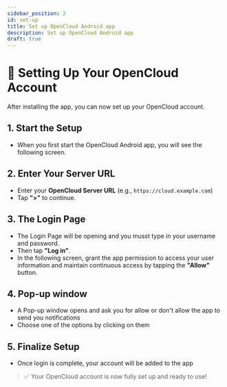```yaml
---
sidebar_position: 2
id: set-up
title: Set up OpenCloud Android app
description: Set up OpenCloud Android app
draft: true
---
```



# 🔐 Setting Up Your OpenCloud Account

After installing the app, you can now set up your OpenCloud account.

## 1. Start the Setup

- When you first start the OpenCloud Android app, you will see the following screen.

<!-- <img src={require(".././img/set-up/start-setup.png").default} alt="start setup" height="400"/>
<img src={require(".././img/set-up/add-additional-account.png").default} alt="add additional account" height="400"/> -->

## 2. Enter Your Server URL

- Enter your **OpenCloud Server URL** (e.g., `https://cloud.example.com`)
- Tap **">"** to continue.

<!-- <img src={require(".././img/set-up/enter-server-url.png").default} alt="enter server URL" height="400"/> -->

## 3. The Login Page

- The Login Page will be opening and you musst type in your username and password.
- Then tap **"Log in"**.
- In the following screen, grant the app permission to access your user information and maintain continuous access by tapping the **"Allow"** button.

<!-- <img src={require(".././img/set-up/open-login-page.png").default} alt="Open Login Page" height="400"/>
<img src={require(".././img/set-up/continue-sign-in.png").default} alt="continue sign in" height="400"/> -->

## 4. Pop-up window

- A Pop-up window opens and ask you for allow or don't allow the app to send you notifications
- Choose one of the options by clicking on them

<!-- <img src={require(".././img/set-up/enter-credentials.png").default} alt="Enter Opencloud credentials" height="400"/>
<img src={require(".././img/set-up/grant-access.png").default} alt="Grant access" height="400"/> -->

## 5. Finalize Setup

- Once login is complete, your account will be added to the app

<!-- <img src={require(".././img/set-up/custom-name.png").default} alt="Enter custom name" height="400"/> -->

> ✅ Your OpenCloud account is now fully set up and ready to use!

<!-- <img src={require(".././img/set-up/account-set-up.png").default} alt="Account is set up" height="400"/> -->

